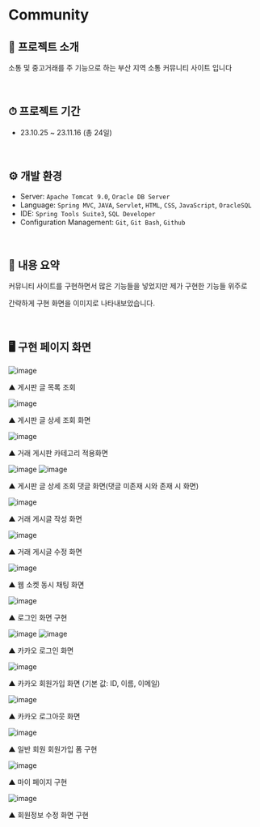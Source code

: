 # Community

## 📖 프로젝트 소개
소통 및 중고거래를 주 기능으로 하는 
부산 지역 소통 커뮤니티 사이트 입니다

<br>

## ⏱ 프로젝트 기간
* 23.10.25 ~ 23.11.16 (총 24일)

<br>

## ⚙ 개발 환경
- Server: `Apache Tomcat 9.0`, `Oracle DB Server`
- Language: `Spring MVC`, `JAVA`, `Servlet`, `HTML`, `CSS`, `JavaScript`, `OracleSQL`
- IDE: `Spring Tools Suite3`, `SQL Developer`
- Configuration Management: `Git`, `Git Bash`, `Github`

<br>

## 🔗 내용 요약

커뮤니티 사이트를 구현하면서 많은 기능들을 넣었지만 제가 구현한 기능들 위주로 

간략하게 구현 화면을 이미지로 나타내보았습니다.

<br>

## 🖥️ 구현 페이지 화면

![image](https://github.com/Mincheol0721/Community/assets/41099574/3dc8cd3b-91ca-49e6-82b1-3a75803a382c)

▲ 게시판 글 목록 조회

![image](https://github.com/Mincheol0721/Community/assets/41099574/f1021d71-2016-4982-8787-bb9ae5a9500d)

▲ 게시판 글 상세 조회 화면

![image](https://github.com/Mincheol0721/Community/assets/41099574/56322d5e-a932-4ec0-b525-793eabd60d66)

▲ 거래 게시판 카테고리 적용화면

![image](https://github.com/Mincheol0721/Community/assets/41099574/57464a16-dc9a-4be1-a048-a8562b185019)
![image](https://github.com/Mincheol0721/Community/assets/41099574/ff13a577-7192-4198-9ad5-d310c45d1cf3)

▲ 게시판 글 상세 조회 댓글 화면(댓글 미존재 시와 존재 시 화면)

![image](https://github.com/Mincheol0721/Community/assets/41099574/03097e18-bad5-45db-9338-d3558a9f9da3)

▲ 거래 게시글 작성 화면

![image](https://github.com/Mincheol0721/Community/assets/41099574/b8a09398-72e9-447b-98dd-698f2359e6fd)

▲ 거래 게시글 수정 화면

![image](https://github.com/Mincheol0721/Community/assets/41099574/58668caf-5194-465e-9fda-37f56bae9472)

▲ 웹 소켓 동시 채팅 화면

![image](https://github.com/Mincheol0721/Community/assets/41099574/907473fd-a7d8-4e2c-b5d4-44f0204e1c7d)

▲ 로그인 화면 구현

![image](https://github.com/Mincheol0721/Community/assets/41099574/70e0949a-888e-4932-8962-07806ad3a723)
![image](https://github.com/Mincheol0721/Community/assets/41099574/a933cc4c-1596-442f-89ce-6403828c05a6)

▲ 카카오 로그인 화면

![image](https://github.com/Mincheol0721/Community/assets/41099574/292a1c09-bc93-4e0e-a9fa-ae9f4d5ae99e)

▲ 카카오 회원가입 화면 (기본 값: ID, 이름, 이메일)

![image](https://github.com/Mincheol0721/Community/assets/41099574/0b0748c0-750e-4e0f-9d65-49c31ca34897)

▲ 카카오 로그아웃 화면

![image](https://github.com/Mincheol0721/Community/assets/41099574/e9ca1198-3eed-4ab0-b9c0-74702f5bc46d)

▲ 일반 회원 회원가입 폼 구현

![image](https://github.com/Mincheol0721/Community/assets/41099574/5e5bf760-38a9-4eb0-90e8-de4bda65050d)

▲ 마이 페이지 구현

![image](https://github.com/Mincheol0721/Community/assets/41099574/75b748f4-c9a5-4d58-ab28-df3d1cf4c4e2)

▲ 회원정보 수정 화면 구현



